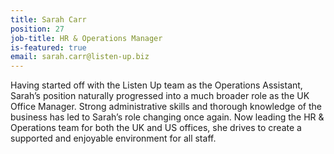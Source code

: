 ```yaml
---
title: Sarah Carr
position: 27
job-title: HR & Operations Manager
is-featured: true
email: sarah.carr@listen-up.biz
---
```


Having started off with the Listen Up team as the Operations Assistant, Sarah’s position naturally progressed into a much broader role as the UK Office Manager. Strong administrative skills and thorough knowledge of the business has led to Sarah’s role changing once again. Now leading the HR & Operations team for both the UK and US offices, she drives to create a supported and enjoyable environment for all staff.
